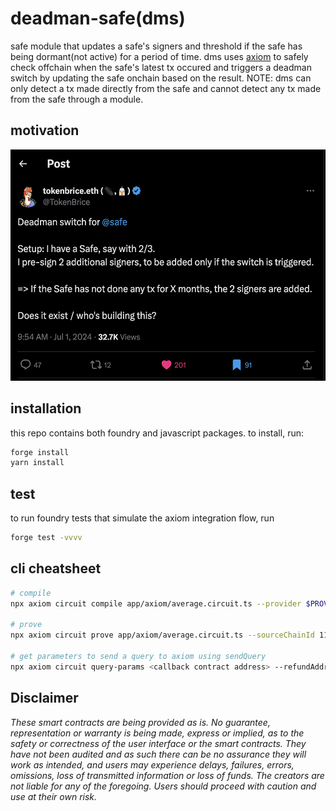 # deadman-safe(dms)
safe module that updates a safe's signers and threshold if the safe has being dormant(not active) for a period of time. dms uses [axiom](axiom.xyz) to safely check offchain when the safe's latest tx occured and triggers a deadman switch by updating the safe onchain based on the result.
NOTE: dms can only detect a tx made directly from the safe and cannot detect any tx made from the safe through a module.

## motivation
<div align="center"><img src="assets/asset1.png" height="370" width="520"/></div>

## installation

this repo contains both foundry and javascript packages. to install, run:

```bash
forge install
yarn install
```

## test

to run foundry tests that simulate the axiom integration flow, run

```bash
forge test -vvvv
```

## cli cheatsheet

```bash
# compile
npx axiom circuit compile app/axiom/average.circuit.ts --provider $PROVIDER_URI_11155111

# prove
npx axiom circuit prove app/axiom/average.circuit.ts --sourceChainId 11155111 --provider $PROVIDER_URI_11155111

# get parameters to send a query to axiom using sendQuery
npx axiom circuit query-params <callback contract address> --refundAddress <your Sepolia wallet address> --sourceChainId 11155111 --provider $PROVIDER_URI_11155111
```
## Disclaimer

_These smart contracts are being provided as is. No guarantee, representation or warranty is being made, express or implied, as to the safety or correctness of the user interface or the smart contracts. They have not been audited and as such there can be no assurance they will work as intended, and users may experience delays, failures, errors, omissions, loss of transmitted information or loss of funds. The creators are not liable for any of the foregoing. Users should proceed with caution and use at their own risk._